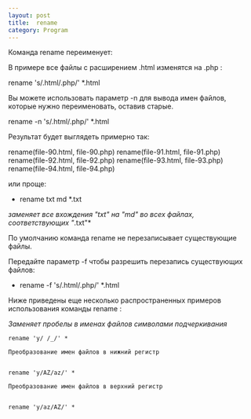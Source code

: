 ```yaml
---
layout: post
title:  rename
category: Program
---
```


Команда rename переименует: 

В примере все файлы с расширением .html изменятся на .php :

rename 's/.html/.php/' *.html

Вы можете использовать параметр -n для вывода имен файлов, которые нужно переименовать, оставив старые.

rename -n 's/.html/.php/' *.html

Результат будет выглядеть примерно так:

rename(file-90.html, file-90.php)
rename(file-91.html, file-91.php)
rename(file-92.html, file-92.php)
rename(file-93.html, file-93.php)
rename(file-94.html, file-94.php)

или проще:

- rename txt md *.txt

*заменяет все вхождения "txt" на "md" во всех файлах, соответствующих "*.txt"*

По умолчанию команда rename не перезаписывает существующие файлы.

Передайте параметр -f чтобы разрешить перезапись существующих файлов:

- rename -f 's/.html/.php/' *.html

Ниже приведены еще несколько распространенных примеров использования команды rename :

*Заменяет пробелы в именах файлов символами подчеркивания*

     
    rename 'y/ /_/' *

    Преобразование имен файлов в нижний регистр

     
    rename 'y/AZ/az/' *

    Преобразование имен файлов в верхний регистр

     
    rename 'y/az/AZ/' *

